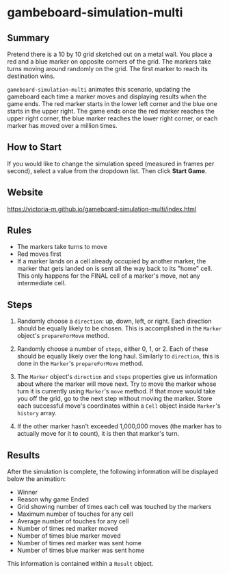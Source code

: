 # gambeboard-simulation-multi

## Summary
Pretend there is a 10 by 10 grid sketched out on a metal wall. You place a red and a blue marker on opposite corners of the grid. The markers take turns moving around randomly on the grid. The first marker to reach its destination wins.

`gameboard-simulation-multi` animates this scenario, updating the gameboard each time a marker moves and displaying results when the game ends. The red marker starts in the lower left corner and the blue one starts in the upper right. The game ends once the red marker reaches the upper right corner, the blue marker reaches the lower right corner, or each marker has moved over a million times.

## How to Start
If you would like to change the simulation speed (measured in frames per second), select a value from the dropdown list. Then click **Start Game**.

## Website
https://victoria-m.github.io/gameboard-simulation-multi/index.html

## Rules
- The markers take turns to move
- Red moves first
- If a marker lands on a cell already occupied by another marker, the marker that gets landed on is sent all the way back to its "home" cell. This only happens for the FINAL cell of a marker's move, not any intermediate cell.

## Steps
1. Randomly choose a `direction`: up, down, left, or right. Each direction should be equally likely to be chosen. This is accomplished in the `Marker` object's `prepareForMove` method.

2. Randomly choose a number of `steps`, either 0, 1, or 2. Each of these should be equally likely over the long haul. Similarly to `direction`, this is done in the `Marker`'s `prepareForMove` method.

3. The `Marker` object's `direction` and `steps` properties give us information about where the marker will move next. 
Try to move the marker whose turn it is currently using `Marker`'s `move` method. If that move would take you off the grid, go to the next step without moving the marker. Store each successful move's coordinates within a `Cell` object inside `Marker`'s `history` array.

4. If the other marker hasn't exceeded 1,000,000 moves (the marker has to actually move for it to count), it is then that marker's turn.

## Results
After the simulation is complete, the following information will be displayed below the animation:

- Winner
- Reason why game Ended
- Grid showing number of times each cell was touched by the markers
- Maximum number of touches for any cell
- Average number of touches for any cell
- Number of times red marker moved
- Number of times blue marker moved
- Number of times red marker was sent home
- Number of times blue marker was sent home

This information is contained within a `Result` object.
